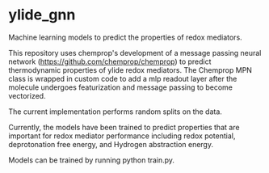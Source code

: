 # ylide_gnn

Machine learning models to predict the properties of redox mediators.

This repository uses chemprop's development of a message passing neural network (https://github.com/chemprop/chemprop) to predict thermodynamic properties of ylide redox mediators. The Chemprop MPN class is wrapped in custom code to add a mlp readout layer after the molecule undergoes featurization and message passing to become vectorized.

The current implementation performs random splits on the data.

Currently, the models have been trained to predict properties that are important for redox mediator performance including redox potential, deprotonation free energy, and Hydrogen abstraction energy.


Models can be trained by running python train.py.


